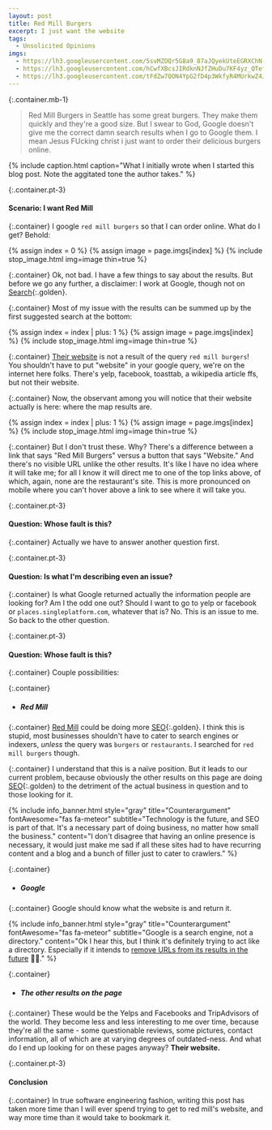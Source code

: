 ```yaml
---
layout: post
title: Red Mill Burgers
excerpt: I just want the website
tags:
  - Unsolicited Opinions
imgs:
  - https://lh3.googleusercontent.com/5svMZOQr5G8a9_87aJQyekUteEGRXChN-x-JUgtcenCoS6TRZ-0OOx0T9BQtnwWs13-xObl95lzqskyiHpb81oeL4KaMsCnaz3H0fyg2Lji9ELqP75TWCm0OIHyq7RkTM0ubFyC4izA=w2400
  - https://lh3.googleusercontent.com/hCwfXBcsJIRdknNJfZHuDu7KF4yz_QTefaOJEWZXo8gsh0QdsO7AIl35cYF8LgqCKpjMvm3Ptc4KZ72mmwA9Ot7QIK8Gy7OWb43Jb2ozwyP5dccByA2f4VGiyKcP6psPM7J_LOWvz60=w2400
  - https://lh3.googleusercontent.com/tFdZw7QON4YpG2fD4p3WkfyR4MUrkwZ4JAk6iLFy1ANbEfk4iarT-Bm-tO9qRcbq3_2m35qW1WsQF3E-n8NjNLtohLhgSGlMiN7JsO7l3ohKJIpza6XOEwNl9fEtiKUf52GWlER64Yk=w2400
---
```

{:.container.mb-1}
> Red Mill Burgers in Seattle has some great burgers. They make them quickly and they're a good size. But I swear to God, Google doesn't give me the correct damn search results when I go to Google them. I mean Jesus FUcking christ i just want to order their delicious burgers online.

{% 
include caption.html 
caption="What I initially wrote when I started this blog post. Note the aggitated tone the author takes." 
%}

{:.container.pt-3}
#### Scenario: I want Red Mill

{:.container}
I google `red mill burgers` so that I can order online. What do I get? Behold:

{% assign index = 0 %}
{% assign image = page.imgs[index] %}
{% include stop_image.html img=image thin=true %}

{:.container}
Ok, not bad. I have a few things to say about the results. But before we go any further, a disclaimer: I work at Google, though not on [Search](https://www.google.com){:.golden}.

{:.container}
Most of my issue with the results can be summed up by the first suggested search at the bottom:

{% assign index = index | plus: 1 %}
{% assign image = page.imgs[index] %}
{% include stop_image.html img=image thin=true %}

{:.container}
[Their website](https://www.redmillburgers.com) is not a result of the query `red mill burgers`! You shouldn't have to put "website" in your google query, we're on the internet here folks. There's yelp, facebook, toasttab, a wikipedia article ffs, but not their website.

{:.container}
Now, the observant among you will notice that their website actually is here: where the map results are.

{% assign index = index | plus: 1 %}
{% assign image = page.imgs[index] %}
{% include stop_image.html img=image thin=true %}

{:.container}
But I don't trust these. Why? There's a difference between a link that says "Red Mill Burgers" versus a button that says "Website." And there's no visible URL unlike the other results. It's like I have no idea where it will take me; for all I know it will direct me to one of the top links above, of which, again, none are the restaurant's site. This is more pronounced on mobile where you can't hover above a link to see where it will take you. 

{:.container.pt-3}
#### Question: Whose fault is this?

{:.container}
Actually we have to answer another question first.

{:.container.pt-3}
#### Question: Is what I'm describing even an issue?

{:.container}
Is what Google returned actually the information people are looking for? Am I the odd one out? Should I want to go to yelp or facebook or `places.singleplatform.com`, whatever that is? No. This is an issue to me. So back to the other question.

{:.container.pt-3}
#### Question: Whose fault is this?

{:.container}
Couple possibilities:

{:.container}
- ##### Red Mill

{:.container}
[Red Mill](https://www.redmillburgers.com) could be doing more [SEO](https://en.wikipedia.org/wiki/Search_engine_optimization){:.golden}. I think this is stupid, most businesses shouldn't have to cater to search engines or indexers, _unless_ the query was `burgers` or `restaurants`. I searched for `red mill burgers` though.

{:.container}
I understand that this is a naïve position. But it leads to our current problem, because obviously the other results on this page are doing [SEO](https://en.wikipedia.org/wiki/Search_engine_optimization){:.golden} to the detriment of the actual business in question and to those looking for it. 

{% 
include info_banner.html
style="gray"
title="Counterargument" 
fontAwesome="fas fa-meteor"
subtitle="Technology is the future, and SEO is part of that. It's a necessary part of doing business, no matter how small the business."
content="I don't disagree that having an online presence is necessary, it would just make me sad if all these sites had to have recurring content and a blog and a bunch of filler just to cater to crawlers."
%}

{:.container}
- ##### Google

{:.container}
Google should know what the website is and return it. 

{% 
include info_banner.html
style="gray"
title="Counterargument" 
fontAwesome="fas fa-meteor"
subtitle="Google is a search engine, not a directory."
content="Ok I hear this, but I think it's definitely trying to act like a directory. Especially if it intends to [remove URLs from its results in the future](https://www.reddit.com/r/bigseo/comments/def9gg/google_are_removing_urls_entirely_from_the_search/) 🤷‍♂️."
%}

{:.container}
- ##### The other results on the page

{:.container}
These would be the Yelps and Facebooks and TripAdvisors of the world. They become less and less interesting to me over time, because they're all the same - some questionable reviews, some pictures, contact information, all of which are at varying degrees of outdated-ness. And what do I end up looking for on these pages anyway? **Their website.**

{:.container.pt-3}
#### Conclusion

{:.container}
In true software engineering fashion, writing this post has taken more time than I will ever spend trying to get to red mill's website, and way more time than it would take to bookmark it.